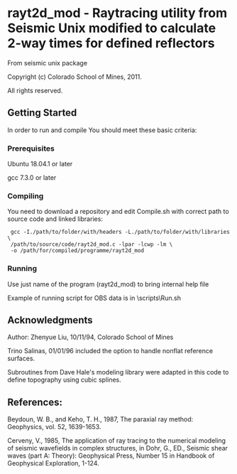 # rayt2d_mod - Raytracing utility from Seismic Unix modified to calculate 2-way times for defined reflectors

From seismic unix package

Copyright (c) Colorado School of Mines, 2011.

All rights reserved.                       

## Getting Started

In order to run and compile You should meet these basic criteria:

### Prerequisites

Ubuntu 18.04.1 or later

gcc 7.3.0 or later

### Compiling

You need to download a repository and edit Compile.sh with correct path to source code and linked libraries:

```
 gcc -I./path/to/folder/with/headers -L./path/to/folder/with/libraries \
 /path/to/source/code/rayt2d_mod.c -lpar -lcwp -lm \
 -o /path/for/compiled/programme/rayt2d_mod
```
### Running

Use just name of the program (rayt2d_mod) to bring internal help file

Example of running script for OBS data is in \scripts\Run.sh

## Acknowledgments
Author:  Zhenyue Liu, 10/11/94,  Colorado School of Mines

Trino Salinas, 01/01/96 included the option to handle nonflat
reference surfaces.

Subroutines from Dave Hale's modeling library were adapted in
this code to define topography using cubic splines.
 
## References:
Beydoun, W. B., and Keho, T. H., 1987, The paraxial ray method:
Geophysics, vol. 52, 1639-1653.

Cerveny, V., 1985, The application of ray tracing to the numerical
modeling of seismic wavefields in complex structures, in Dohr, G.,
ED., Seismic shear waves (part A: Theory): Geophysical Press,
Number 15 in Handbook of Geophysical Exploration, 1-124.
 

